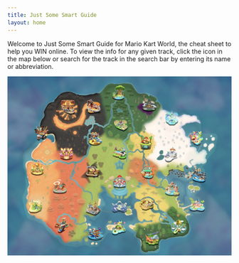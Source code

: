 ```yaml
---
title: Just Some Smart Guide
layout: home
---
```


Welcome to Just Some Smart Guide for Mario Kart World, the cheat sheet to help you WIN online. To view the info for any given track, click the icon in the map below or search for the track in the search bar by entering its name or abbreviation.

<div class="map-container">
  <img src="/assets/images/world-map.jpg" alt="World Map">
  <!-- Clickable icons will be added here -->
</div>
